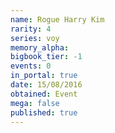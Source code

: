 ```yaml
---
name: Rogue Harry Kim
rarity: 4
series: voy
memory_alpha:
bigbook_tier: -1
events: 0
in_portal: true
date: 15/08/2016
obtained: Event
mega: false
published: true
---
```



